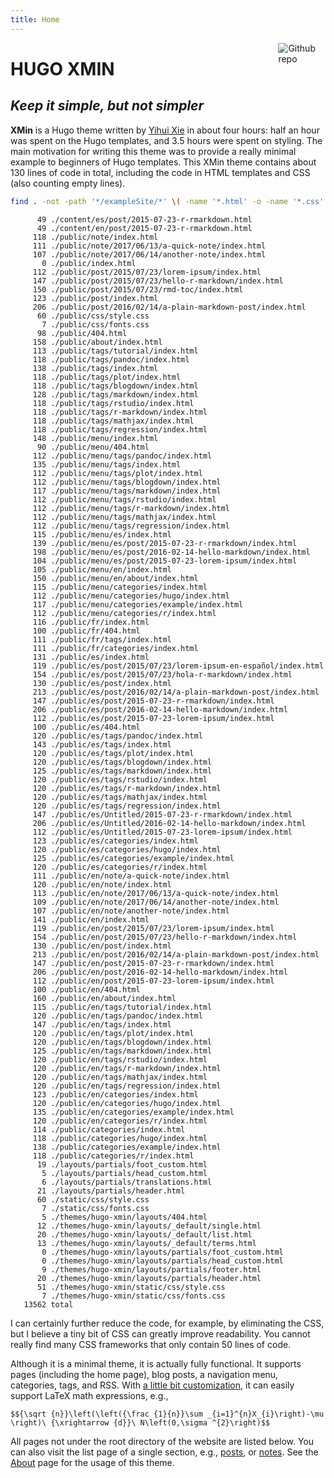 ```yaml
---
title: Home
---
```


[<img src="https://simpleicons.org/icons/github.svg" style="max-width:15%;min-width:40px;float:right;" alt="Github repo" />](https://github.com/yihui/hugo-xmin)

# HUGO XMIN

## _Keep it simple, but not simpler_

**XMin** is a Hugo theme written by [Yihui Xie](https://yihui.name) in about four hours: half an hour was spent on the Hugo templates, and 3.5 hours were spent on styling. The main motivation for writing this theme was to provide a really minimal example to beginners of Hugo templates. This XMin theme contains about 130 lines of code in total, including the code in HTML templates and CSS (also counting empty lines).


```bash
find . -not -path '*/exampleSite/*' \( -name '*.html' -o -name '*.css' \) | xargs wc -l
```

```
      49 ./content/es/post/2015-07-23-r-rmarkdown.html
      49 ./content/en/post/2015-07-23-r-rmarkdown.html
     118 ./public/note/index.html
     111 ./public/note/2017/06/13/a-quick-note/index.html
     107 ./public/note/2017/06/14/another-note/index.html
       0 ./public/index.html
     112 ./public/post/2015/07/23/lorem-ipsum/index.html
     147 ./public/post/2015/07/23/hello-r-markdown/index.html
     150 ./public/post/2015/07/23/rmd-toc/index.html
     123 ./public/post/index.html
     206 ./public/post/2016/02/14/a-plain-markdown-post/index.html
      60 ./public/css/style.css
       7 ./public/css/fonts.css
      98 ./public/404.html
     158 ./public/about/index.html
     113 ./public/tags/tutorial/index.html
     118 ./public/tags/pandoc/index.html
     138 ./public/tags/index.html
     118 ./public/tags/plot/index.html
     118 ./public/tags/blogdown/index.html
     128 ./public/tags/markdown/index.html
     118 ./public/tags/rstudio/index.html
     118 ./public/tags/r-markdown/index.html
     118 ./public/tags/mathjax/index.html
     118 ./public/tags/regression/index.html
     148 ./public/menu/index.html
      90 ./public/menu/404.html
     112 ./public/menu/tags/pandoc/index.html
     135 ./public/menu/tags/index.html
     112 ./public/menu/tags/plot/index.html
     112 ./public/menu/tags/blogdown/index.html
     117 ./public/menu/tags/markdown/index.html
     112 ./public/menu/tags/rstudio/index.html
     112 ./public/menu/tags/r-markdown/index.html
     112 ./public/menu/tags/mathjax/index.html
     112 ./public/menu/tags/regression/index.html
     115 ./public/menu/es/index.html
     139 ./public/menu/es/post/2015-07-23-r-rmarkdown/index.html
     198 ./public/menu/es/post/2016-02-14-hello-markdown/index.html
     104 ./public/menu/es/post/2015-07-23-lorem-ipsum/index.html
     105 ./public/menu/en/index.html
     150 ./public/menu/en/about/index.html
     115 ./public/menu/categories/index.html
     112 ./public/menu/categories/hugo/index.html
     117 ./public/menu/categories/example/index.html
     112 ./public/menu/categories/r/index.html
     116 ./public/fr/index.html
     100 ./public/fr/404.html
     111 ./public/fr/tags/index.html
     111 ./public/fr/categories/index.html
     131 ./public/es/index.html
     119 ./public/es/post/2015/07/23/lorem-ipsum-en-español/index.html
     154 ./public/es/post/2015/07/23/hola-r-markdown/index.html
     130 ./public/es/post/index.html
     213 ./public/es/post/2016/02/14/a-plain-markdown-post/index.html
     147 ./public/es/post/2015-07-23-r-rmarkdown/index.html
     206 ./public/es/post/2016-02-14-hello-markdown/index.html
     112 ./public/es/post/2015-07-23-lorem-ipsum/index.html
     100 ./public/es/404.html
     120 ./public/es/tags/pandoc/index.html
     143 ./public/es/tags/index.html
     120 ./public/es/tags/plot/index.html
     120 ./public/es/tags/blogdown/index.html
     125 ./public/es/tags/markdown/index.html
     120 ./public/es/tags/rstudio/index.html
     120 ./public/es/tags/r-markdown/index.html
     120 ./public/es/tags/mathjax/index.html
     120 ./public/es/tags/regression/index.html
     147 ./public/es/Untitled/2015-07-23-r-rmarkdown/index.html
     206 ./public/es/Untitled/2016-02-14-hello-markdown/index.html
     112 ./public/es/Untitled/2015-07-23-lorem-ipsum/index.html
     123 ./public/es/categories/index.html
     120 ./public/es/categories/hugo/index.html
     125 ./public/es/categories/example/index.html
     120 ./public/es/categories/r/index.html
     111 ./public/en/note/a-quick-note/index.html
     120 ./public/en/note/index.html
     113 ./public/en/note/2017/06/13/a-quick-note/index.html
     109 ./public/en/note/2017/06/14/another-note/index.html
     107 ./public/en/note/another-note/index.html
     141 ./public/en/index.html
     119 ./public/en/post/2015/07/23/lorem-ipsum/index.html
     154 ./public/en/post/2015/07/23/hello-r-markdown/index.html
     130 ./public/en/post/index.html
     213 ./public/en/post/2016/02/14/a-plain-markdown-post/index.html
     147 ./public/en/post/2015-07-23-r-rmarkdown/index.html
     206 ./public/en/post/2016-02-14-hello-markdown/index.html
     112 ./public/en/post/2015-07-23-lorem-ipsum/index.html
     100 ./public/en/404.html
     160 ./public/en/about/index.html
     115 ./public/en/tags/tutorial/index.html
     120 ./public/en/tags/pandoc/index.html
     147 ./public/en/tags/index.html
     120 ./public/en/tags/plot/index.html
     120 ./public/en/tags/blogdown/index.html
     125 ./public/en/tags/markdown/index.html
     120 ./public/en/tags/rstudio/index.html
     120 ./public/en/tags/r-markdown/index.html
     120 ./public/en/tags/mathjax/index.html
     120 ./public/en/tags/regression/index.html
     123 ./public/en/categories/index.html
     120 ./public/en/categories/hugo/index.html
     135 ./public/en/categories/example/index.html
     120 ./public/en/categories/r/index.html
     114 ./public/categories/index.html
     118 ./public/categories/hugo/index.html
     138 ./public/categories/example/index.html
     118 ./public/categories/r/index.html
      19 ./layouts/partials/foot_custom.html
       5 ./layouts/partials/head_custom.html
       6 ./layouts/partials/translations.html
      21 ./layouts/partials/header.html
      60 ./static/css/style.css
       7 ./static/css/fonts.css
       5 ./themes/hugo-xmin/layouts/404.html
      12 ./themes/hugo-xmin/layouts/_default/single.html
      20 ./themes/hugo-xmin/layouts/_default/list.html
      13 ./themes/hugo-xmin/layouts/_default/terms.html
       0 ./themes/hugo-xmin/layouts/partials/foot_custom.html
       0 ./themes/hugo-xmin/layouts/partials/head_custom.html
       9 ./themes/hugo-xmin/layouts/partials/footer.html
      20 ./themes/hugo-xmin/layouts/partials/header.html
      51 ./themes/hugo-xmin/static/css/style.css
       7 ./themes/hugo-xmin/static/css/fonts.css
   13562 total
```

I can certainly further reduce the code, for example, by eliminating the CSS, but I believe a tiny bit of CSS can greatly improve readability. You cannot really find many CSS frameworks that only contain 50 lines of code.

Although it is a minimal theme, it is actually fully functional. It supports pages (including the home page), blog posts, a navigation menu, categories, tags, and RSS. With [a little bit customization](https://github.com/yihui/hugo-xmin/blob/master/exampleSite/layouts/partials/foot_custom.html), it can easily support LaTeX math expressions, e.g.,

`$${\sqrt {n}}\left(\left({\frac {1}{n}}\sum _{i=1}^{n}X_{i}\right)-\mu \right)\ {\xrightarrow {d}}\ N\left(0,\sigma ^{2}\right)$$`

All pages not under the root directory of the website are listed below. You can also visit the list page of a single section, e.g., [posts](/post/), or [notes](/note/). See the [About](/about/) page for the usage of this theme.
